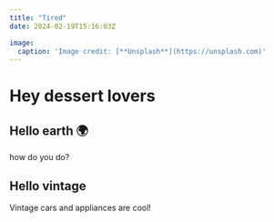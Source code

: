 ```yaml
---
title: "Tired"
date: 2024-02-19T15:16:03Z

image:
  caption: 'Image credit: [**Unsplash**](https://unsplash.com)'
---
```


# Hey dessert lovers

## Hello earth 🌍


how do you do?

## Hello vintage

Vintage cars and appliances are cool!


